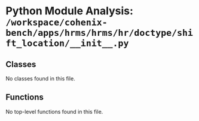 # Python Module Analysis: `/workspace/cohenix-bench/apps/hrms/hrms/hr/doctype/shift_location/__init__.py`

## Classes

No classes found in this file.


## Functions

No top-level functions found in this file.

